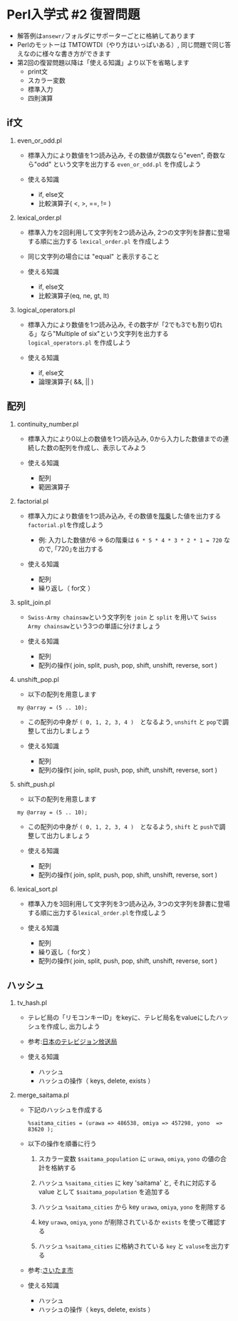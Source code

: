 # Perl入学式 #2 復習問題

- 解答例は`ansewr/`フォルダにサポーターごとに格納してあります
- Perlのモットーは TMTOWTDI（やり方はいっぱいある）, 同じ問題で同じ答えなのに様々な書き方ができます
- 第2回の復習問題以降は「使える知識」より以下を省略します
    - print文
    - スカラー変数
    - 標準入力
    - 四則演算


## if文

1. even_or_odd.pl

    - 標準入力により数値を1つ読み込み, その数値が偶数なら"even", 奇数なら"odd" という文字を出力する `even_or_odd.pl` を作成しよう

    - 使える知識
        - if, else文
        - 比較演算子( <, >, ==, != )


1. lexical_order.pl

    - 標準入力を2回利用して文字列を2つ読み込み, 2つの文字列を辞書に登場する順に出力する `lexical_order.pl` を作成しよう

    - 同じ文字列の場合には "equal" と表示すること

    - 使える知識
        - if, else文
        - 比較演算子(eq, ne, gt, lt)


1. logical_operators.pl

    - 標準入力により数値を1つ読み込み, その数字が「2でも3でも割り切れる」なら"Multiple of six"という文字列を出力する `logical_operators.pl` を作成しよう

    - 使える知識
        - if, else文
        - 論理演算子( &&, || )


## 配列

1. continuity_number.pl

    - 標準入力により0以上の数値を1つ読み込み, 0から入力した数値までの連続した数の配列を作成し、表示してみよう

    - 使える知識
        - 配列
        - 範囲演算子


1. factorial.pl

    - 標準入力により数値を1つ読み込み, その数値を[階乗](https://ja.wikipedia.org/wiki/%E9%9A%8E%E4%B9%97)した値を出力する`factorial.pl`を作成しよう

        - 例: 入力した数値が6 -> 6の階乗は `6 * 5 * 4 * 3 * 2 * 1 = 720` なので, ｢720｣を出力する

    - 使える知識
        - 配列
        - 繰り返し（ for文 ）


1. split_join.pl

    - `Swiss-Army chainsaw`という文字列を `join` と `split` を用いて `Swiss Army chainsaw`という3つの単語に分けましょう

    - 使える知識
        - 配列
        - 配列の操作( join, split, push, pop, shift, unshift, reverse, sort )


1. unshift_pop.pl

    - 以下の配列を用意します

    `my @array = (5 .. 10);`

    - この配列の中身が `( 0, 1, 2, 3, 4 )`　となるよう, `unshift` と `pop`で調整して出力しましょう

    - 使える知識
        - 配列
        - 配列の操作( join, split, push, pop, shift, unshift, reverse, sort )


1. shift_push.pl

    - 以下の配列を用意します

    `my @array = (5 .. 10);`

    - この配列の中身が `( 0, 1, 2, 3, 4 )`　となるよう, `shift` と `push`で調整して出力しましょう

    - 使える知識
        - 配列
        - 配列の操作( join, split, push, pop, shift, unshift, reverse, sort )


1. lexical_sort.pl

    - 標準入力を3回利用して文字列を3つ読み込み, 3つの文字列を辞書に登場する順に出力する`lexical_order.pl`を作成しよう

    - 使える知識
        - 配列
        - 繰り返し（ for文 ）
        - 配列の操作( join, split, push, pop, shift, unshift, reverse, sort )


## ハッシュ

1. tv_hash.pl

    - テレビ局の「リモコンキーID」をkeyに、テレビ局名をvalueにしたハッシュを作成し, 出力しよう
    - 参考:[日本のテレビジョン放送局](https://ja.wikipedia.org/wiki/%E6%97%A5%E6%9C%AC%E3%81%AE%E3%83%86%E3%83%AC%E3%83%93%E3%82%B8%E3%83%A7%E3%83%B3%E6%94%BE%E9%80%81%E5%B1%80)

    - 使える知識
        - ハッシュ
        - ハッシュの操作（ keys, delete, exists ）

1. merge_saitama.pl

    - 下記のハッシュを作成する

        `%saitama_cities = (urawa => 486538, omiya => 457298, yono  => 83620 );`

    - 以下の操作を順番に行う

        1. スカラー変数 `$saitama_population` に `urawa`, `omiya`, `yono` の値の合計を格納する

        1. ハッシュ `%saitama_cities` に key 'saitama' と, それに対応する value として `$saitama_population` を追加する

        1. ハッシュ `%saitama_cities` から key `urawa`, `omiya`, `yono` を削除する

        1. key `urawa`, `omiya`, `yono` が削除されているか `exists` を使って確認する

        1. ハッシュ `%saitama_cities` に格納されている `key` と `valuse`を出力する

    - 参考:[さいたま市](https://ja.wikipedia.org/wiki/%E3%81%95%E3%81%84%E3%81%9F%E3%81%BE%E5%B8%82)

    - 使える知識
        - ハッシュ
        - ハッシュの操作（ keys, delete, exists ）
